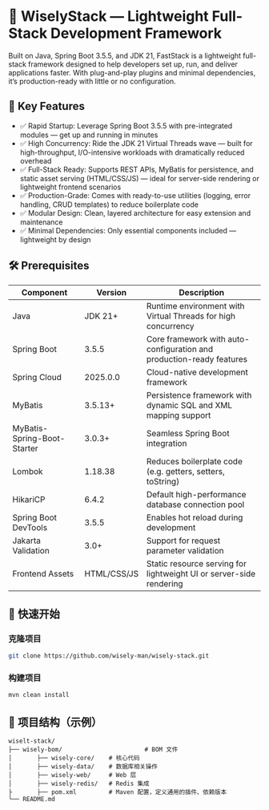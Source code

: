 # 🚀 WiselyStack — Lightweight Full-Stack Development Framework

Built on Java, Spring Boot 3.5.5, and JDK 21, FastStack is a lightweight full-stack framework designed to help developers set up, run, and deliver applications faster. With plug-and-play plugins and minimal dependencies, it’s production-ready with little or no configuration.

## 🌟 Key Features
- ✅ Rapid Startup: Leverage Spring Boot 3.5.5 with pre-integrated modules — get up and running in minutes
- ✅ High Concurrency: Ride the JDK 21 Virtual Threads wave — built for high-throughput, I/O-intensive workloads with dramatically reduced overhead
- ✅ Full-Stack Ready: Supports REST APIs, MyBatis for persistence, and static asset serving (HTML/CSS/JS) — ideal for server-side rendering or lightweight frontend scenarios
- ✅ Production-Grade: Comes with ready-to-use utilities (logging, error handling, CRUD templates) to reduce boilerplate code
- ✅ Modular Design: Clean, layered architecture for easy extension and maintenance
- ✅ Minimal Dependencies: Only essential components included — lightweight by design


## 🛠 Prerequisites
| Component                   | Version     | Description                                                          |
|-----------------------------|-------------|----------------------------------------------------------------------|
| Java                        | JDK 21+     | Runtime environment with Virtual Threads for high concurrency        |
| Spring Boot                 | 3.5.5       | Core framework with auto-configuration and production-ready features |
| Spring Cloud                | 2025.0.0    | Cloud-native development framework                                   |
| MyBatis                     | 3.5.13+     | Persistence framework with dynamic SQL and XML mapping support       |
| MyBatis-Spring-Boot-Starter | 3.0.3+      | Seamless Spring Boot integration                                     |
| Lombok                      | 1.18.38     | Reduces boilerplate code (e.g. getters, setters, toString)           |
| HikariCP                    | 6.4.2       | Default high-performance database connection pool                    |
| Spring Boot DevTools        | 3.5.5       | Enables hot reload during development                                |
| Jakarta Validation          | 3.0+        | Support for request parameter validation                             |
| Frontend Assets             | HTML/CSS/JS | Static resource serving for lightweight UI or server-side rendering  |

## 🚀 快速开始

### 克隆项目
```bash
git clone https://github.com/wisely-man/wisely-stack.git
```

### 构建项目
```bash
mvn clean install
```

## 📁 项目结构（示例）
```
wiselt-stack/
├── wisely-bom/                       # BOM 文件
│       ├── wisely-core/    # 核心代码
│       ├── wisely-data/    # 数据库相关操作
│       ├── wisely-web/     # Web 层
│       ├── wisely-redis/   # Redis 集成
├       ├── pom.xml         # Maven 配置，定义通用的插件、依赖版本
└── README.md
```

